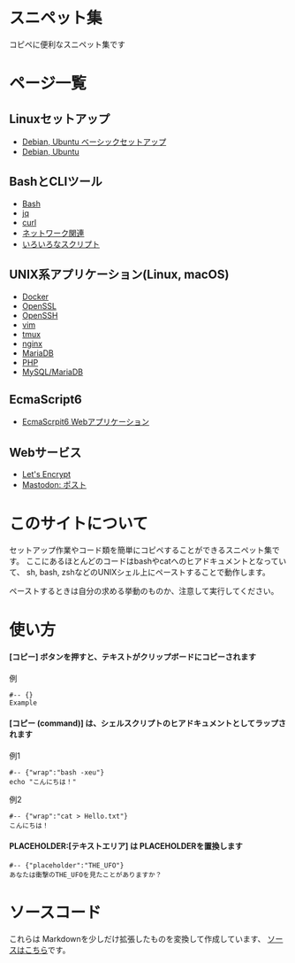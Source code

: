 # スニペット集

コピペに便利なスニペット集です

# ページ一覧

## Linuxセットアップ

* [Debian, Ubuntu ベーシックセットアップ](./basic-setup-debian-ubuntu.md)
* [Debian, Ubuntu](./setup-debian-ubuntu.md)

## BashとCLIツール

* [Bash](./cli/bash.md)
* [jq](./cli/jq.md)
* [curl](./cli/curl.md)
* [ネットワーク関連](./cli/net.md)
* [いろいろなスクリプト](./cli/scripts.md)


## UNIX系アプリケーション(Linux, macOS)

* [Docker](./docker/index.md)
* [OpenSSL](./unix/openssl.md)
* [OpenSSH](./unix/openssh.md)
* [vim](./unix/vim.md)
* [tmux](./unix/tmux.md)
* [nginx](./unix/nginx.md)
* [MariaDB](./unix/mariadb.md)
* [PHP](./unix/php.md)
* [MySQL/MariaDB](./unix/mysql.md)

## EcmaScript6

* [EcmaScrpit6 Webアプリケーション](./es6_simple-web-app.md)

## Webサービス

* [Let's Encrypt](./services/letsencrypt.md)
* [Mastodon: ポスト](./services/mastodon_posts.md)


# このサイトについて

セットアップ作業やコード類を簡単にコピペすることができるスニペット集です。
ここにあるほとんどのコードはbashやcatへのヒアドキュメントとなっていて、
sh, bash, zshなどのUNIXシェル上にペーストすることで動作します。

ペーストするときは自分の求める挙動のものか、注意して実行してください。

# 使い方

#### [コピー] ボタンを押すと、テキストがクリップボードにコピーされます

例

	#-- {}
	Example

#### [コピー (command)] は、シェルスクリプトのヒアドキュメントとしてラップされます

例1

	#-- {"wrap":"bash -xeu"}
	echo "こんにちは！"

例2

	#-- {"wrap":"cat > Hello.txt"}
	こんにちは！

#### PLACEHOLDER:[テキストエリア] は PLACEHOLDERを置換します

	#-- {"placeholder":"THE_UFO"}
	あなたは衝撃のTHE_UFOを見たことがありますか？

# ソースコード

これらは Markdownを少しだけ拡張したものを変換して作成しています、
[ソースはこちら](https://github.com/mamemomonga/snippets)です。

